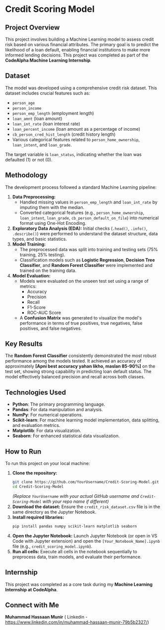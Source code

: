# Credit Scoring Model

## Project Overview

This project involves building a Machine Learning model to assess credit risk based on various financial attributes. The primary goal is to predict the likelihood of a loan default, enabling financial institutions to make more informed lending decisions. This project was completed as part of the **CodeAlpha Machine Learning Internship**.

## Dataset

The model was developed using a comprehensive credit risk dataset. This dataset includes crucial features such as:

  * `person_age`
  * `person_income`
  * `person_emp_length` (employment length)
  * `loan_amnt` (loan amount)
  * `loan_int_rate` (loan interest rate)
  * `loan_percent_income` (loan amount as a percentage of income)
  * `cb_person_cred_hist_length` (credit history length)
  * Various categorical features related to `person_home_ownership`, `loan_intent`, and `loan_grade`.

The target variable is `loan_status`, indicating whether the loan was defaulted (1) or not (0).

## Methodology

The development process followed a standard Machine Learning pipeline:

1.  **Data Preprocessing:**
      * Handled missing values in `person_emp_length` and `loan_int_rate` by imputing them with the median.
      * Converted categorical features (e.g., `person_home_ownership`, `loan_intent`, `loan_grade`, `cb_person_default_on_file`) into numerical format using One-Hot Encoding.
2.  **Exploratory Data Analysis (EDA):** Initial checks (`.head()`, `.info()`, `.describe()`) were performed to understand the dataset structure, data types, and basic statistics.
3.  **Model Training:**
      * The preprocessed data was split into training and testing sets (75% training, 25% testing).
      * Classification models such as **Logistic Regression**, **Decision Tree Classifier**, and **Random Forest Classifier** were implemented and trained on the training data.
4.  **Model Evaluation:**
      * Models were evaluated on the unseen test set using a range of metrics:
          * Accuracy
          * Precision
          * Recall
          * F1-Score
          * ROC-AUC Score
      * A **Confusion Matrix** was generated to visualize the model's performance in terms of true positives, true negatives, false positives, and false negatives.

## Key Results

The **Random Forest Classifier** consistently demonstrated the most robust performance among the models tested. It achieved an accuracy of approximately **[Apni best accuracy yahan likho, maslan 85-90%]** on the test set, showing strong capability in predicting loan default status. The model effectively balanced precision and recall across both classes.

## Technologies Used

  * **Python**: The primary programming language.
  * **Pandas**: For data manipulation and analysis.
  * **NumPy**: For numerical operations.
  * **Scikit-learn**: For machine learning model implementation, data splitting, and evaluation metrics.
  * **Matplotlib**: For data visualization.
  * **Seaborn**: For enhanced statistical data visualization.

## How to Run

To run this project on your local machine:

1.  **Clone the repository:**
    ```bash
    git clone https://github.com/YourUsername/Credit-Scoring-Model.git
    cd Credit-Scoring-Model
    ```
    *(Replace `YourUsername` with your actual GitHub username and `Credit-Scoring-Model` with your repo name if different)*
2.  **Download the dataset:** Ensure the `credit_risk_dataset.csv` file is in the same directory as the Jupyter Notebook.
3.  **Install required libraries:**
    ```bash
    pip install pandas numpy scikit-learn matplotlib seaborn
    ```
4.  **Open the Jupyter Notebook:**
    Launch Jupyter Notebook (or open in VS Code with Jupyter extension) and open the `[Your_Notebook_Name].ipynb` file (e.g., `credit_scoring_model.ipynb`).
5.  **Run all cells:** Execute all cells in the notebook sequentially to preprocess data, train models, and evaluate their performance.

## Internship

This project was completed as a core task during my **Machine Learning Internship at CodeAlpha**.

## Connect with Me

   **Muhammad Hassaan Munir** ( Linkedin - https://www.linkedin.com/in/muhammad-hassaan-munir-79b5b2327/)

